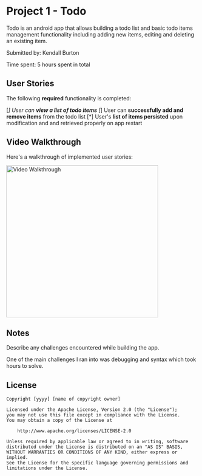 # Project 1 - Todo

Todo is an android app that allows building a todo list and basic todo items management functionality including adding new items, editing and deleting an existing item.

Submitted by: Kendall Burton

Time spent: 5 hours spent in total

## User Stories

The following **required** functionality is completed:

[*] User can **view a list of todo items**
[*] User can **successfully add and remove items** from the todo list
[*] User's **list of items persisted** upon modification and and retrieved properly on app restart

## Video Walkthrough

Here's a walkthrough of implemented user stories:

<img src='https://github.com/KendallBurton/Todo/blob/main/Simpletodo.gif' title='Video Walkthrough' width='400' alt='Video Walkthrough' />



## Notes

Describe any challenges encountered while building the app.

One of the main challenges I ran into was debugging and syntax which took hours to solve.

## License

    Copyright [yyyy] [name of copyright owner]

    Licensed under the Apache License, Version 2.0 (the "License");
    you may not use this file except in compliance with the License.
    You may obtain a copy of the License at

        http://www.apache.org/licenses/LICENSE-2.0

    Unless required by applicable law or agreed to in writing, software
    distributed under the License is distributed on an "AS IS" BASIS,
    WITHOUT WARRANTIES OR CONDITIONS OF ANY KIND, either express or implied.
    See the License for the specific language governing permissions and
    limitations under the License.

